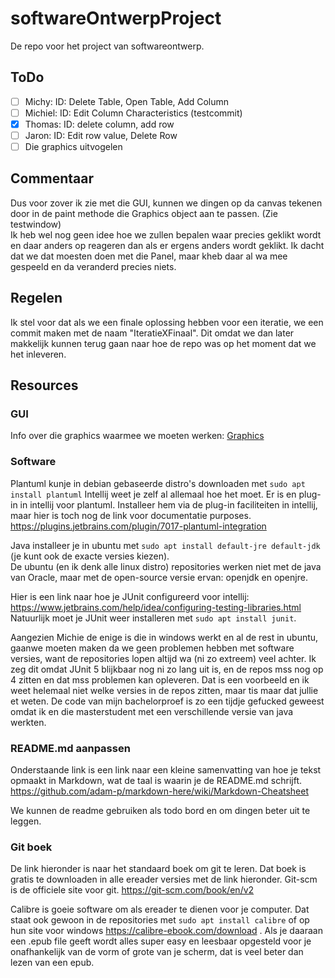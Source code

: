# softwareOntwerpProject
De repo voor het project van softwareontwerp.



## ToDo

- [ ] Michy: ID: Delete Table, Open Table, Add Column
- [ ] Michiel: ID: Edit Column Characteristics (testcommit)
- [x] Thomas: ID: delete column, add row
- [ ] Jaron: ID: Edit row value, Delete Row
- [ ] Die graphics uitvogelen

## Commentaar
Dus voor zover ik zie met die GUI, kunnen
we dingen op da canvas tekenen door in de
paint methode die Graphics object aan te passen.
(Zie testwindow)  
Ik heb wel nog geen idee hoe we zullen bepalen
waar precies geklikt wordt en daar anders op reageren
dan als er ergens anders wordt geklikt.
Ik dacht dat we dat moesten doen met die Panel,
maar kheb daar al wa mee gespeeld en da veranderd precies niets.


## Regelen

Ik stel voor dat als we een finale oplossing hebben voor een iteratie,
we een commit maken met de naam "IteratieXFinaal".
Dit omdat we dan later makkelijk kunnen terug gaan naar hoe de repo was op het moment dat we het inleveren.

## Resources

### GUI
Info over die graphics waarmee we moeten werken:
[Graphics](https://docs.oracle.com/javase/tutorial/2d/basic2d/index.html)

### Software

Plantuml kunje in debian gebaseerde distro's downloaden met
`sudo apt install plantuml`
Intellij weet je zelf al allemaal hoe het moet.
Er is en plug-in in intellij voor plantuml.
Installeer hem via de plug-in faciliteiten in intellij, maar hier is toch nog de link voor documentatie purposes.
https://plugins.jetbrains.com/plugin/7017-plantuml-integration


Java installeer je in ubuntu met `sudo apt install default-jre default-jdk ` (je kunt ook de exacte versies kiezen).  
De ubuntu (en ik denk alle linux distro) repositories werken niet met de java van Oracle, maar met de open-source versie ervan: openjdk en openjre.

Hier is een link naar hoe je JUnit configureerd voor intellij:  
https://www.jetbrains.com/help/idea/configuring-testing-libraries.html  
Natuurlijk moet je JUnit weer installeren met `sudo apt install junit`.  


Aangezien Michie de enige is die in windows werkt en al de rest in ubuntu, gaanwe moeten maken da we geen problemen hebben met software versies, want de repositories lopen altijd wa (ni zo extreem) veel achter.
Ik zeg dit omdat JUnit 5 blijkbaar nog ni zo lang uit is, en de repos mss nog op 4 zitten en dat mss problemen kan opleveren.
Dat is een voorbeeld en ik weet helemaal niet welke versies in de repos zitten, maar tis maar dat jullie et weten.
De code van mijn bachelorproef is zo een tijdje gefucked geweest omdat ik en die masterstudent met een verschillende versie van java werkten.


### README.md aanpassen

Onderstaande link is een link naar een kleine samenvatting van hoe je tekst opmaakt in Markdown, wat de taal is waarin je de README.md schrijft.
https://github.com/adam-p/markdown-here/wiki/Markdown-Cheatsheet

We kunnen de readme gebruiken als todo bord en om dingen beter  uit te leggen.


### Git boek

De link hieronder is naar het standaard boek om git te leren.
Dat boek is gratis te downloaden in alle ereader versies met de link hieronder.
Git-scm is de officiele site voor git.
https://git-scm.com/book/en/v2

Calibre is goeie software om als ereader te dienen voor je computer.
Dat staat ook gewoon in de repositories met `sudo apt install calibre` of op hun site voor windows https://calibre-ebook.com/download .
Als je daaraan een .epub file geeft wordt alles super easy en leesbaar opgesteld voor je onafhankelijk van de vorm of grote van je scherm, dat is veel beter dan lezen van een epub. 
